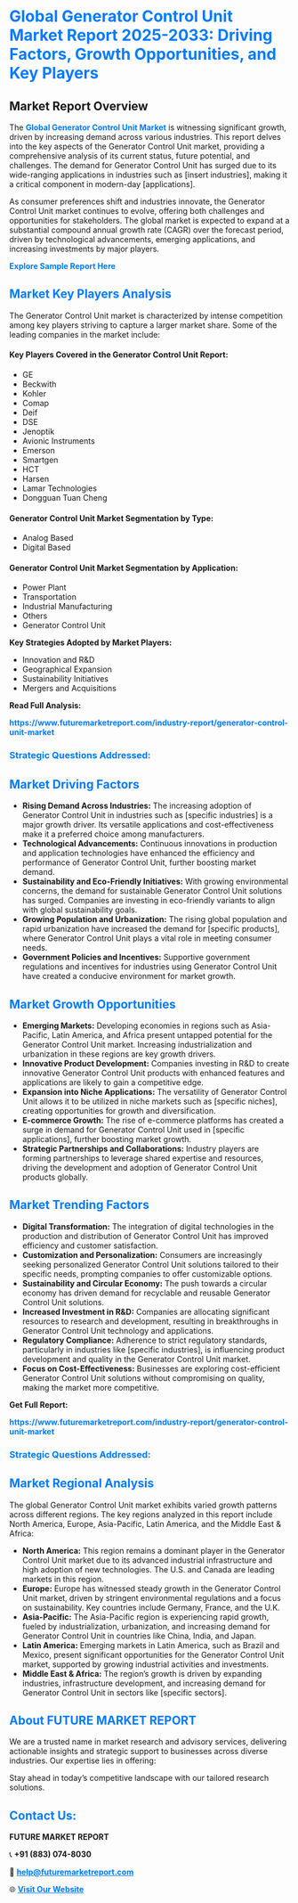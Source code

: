 <h1 style="color: #007BFF;">Global Generator Control Unit Market Report 2025-2033: Driving Factors, Growth Opportunities, and Key Players</h1>

<section id="overview">
<h2>Market Report Overview</h2>
<p>The <a href="https://www.futuremarketreport.com/industry-report/generator-control-unit-market" style="color: #007BFF; text-decoration: none;"><strong>Global Generator Control Unit Market</strong></a> is witnessing significant growth, driven by increasing demand across various industries. This report delves into the key aspects of the Generator Control Unit market, providing a comprehensive analysis of its current status, future potential, and challenges. The demand for Generator Control Unit has surged due to its wide-ranging applications in industries such as [insert industries], making it a critical component in modern-day [applications].</p>
<p>As consumer preferences shift and industries innovate, the Generator Control Unit market continues to evolve, offering both challenges and opportunities for stakeholders. The global market is expected to expand at a substantial compound annual growth rate (CAGR) over the forecast period, driven by technological advancements, emerging applications, and increasing investments by major players.</p>
</section>

<section id="overview">
<p><a href="https://www.futuremarketreport.com/request-sample/reportId=128160" style="color: #007BFF; text-decoration: none;"><strong>Explore Sample Report Here</strong></a></p>
</section>

<section id="key-players">
<h2 style="color: #007BFF;">Market Key Players Analysis</h2>
<p>The Generator Control Unit market is characterized by intense competition among key players striving to capture a larger market share. Some of the leading companies in the market include:</p>
<h4>Key Players Covered in the Generator Control Unit Report:</h4>
<ul><li>GE</li><li>Beckwith</li><li>Kohler</li><li>Comap</li><li>Deif</li><li>DSE</li><li>Jenoptik</li><li>Avionic Instruments</li><li>Emerson</li><li>Smartgen</li><li>HCT</li><li>Harsen</li><li>Lamar Technologies</li><li>Dongguan Tuan Cheng</li></ul>
<h4>Generator Control Unit Market Segmentation by Type:</h4>
<ul><li>Analog Based</li><li>Digital Based</li></ul>

<h4>Generator Control Unit Market Segmentation by Application:</h4>
<ul><li>Power Plant</li><li>Transportation</li><li>Industrial Manufacturing</li><li>Others</li><li>Generator Control Unit</li></ul>
<p><strong>Key Strategies Adopted by Market Players:</strong></p>
<ul>
<li>Innovation and R&D</li>
<li>Geographical Expansion</li>
<li>Sustainability Initiatives</li>
<li>Mergers and Acquisitions</li>
</ul>
</section>

<section>
<p><strong>Read Full Analysis: </strong></p><a href="https://www.futuremarketreport.com/industry-report/generator-control-unit-market" style="color: #007BFF; text-decoration: none;"><strong>https://www.futuremarketreport.com/industry-report/generator-control-unit-market</strong></a>
<h3 style="color: #007BFF;">Strategic Questions Addressed:</h3>
</section>

<section id="driving-factors">
<h2 style="color: #007BFF;">Market Driving Factors</h2>
<ul>
<li><strong>Rising Demand Across Industries:</strong> The increasing adoption of Generator Control Unit in industries such as [specific industries] is a major growth driver. Its versatile applications and cost-effectiveness make it a preferred choice among manufacturers.</li>
<li><strong>Technological Advancements:</strong> Continuous innovations in production and application technologies have enhanced the efficiency and performance of Generator Control Unit, further boosting market demand.</li>
<li><strong>Sustainability and Eco-Friendly Initiatives:</strong> With growing environmental concerns, the demand for sustainable Generator Control Unit solutions has surged. Companies are investing in eco-friendly variants to align with global sustainability goals.</li>
<li><strong>Growing Population and Urbanization:</strong> The rising global population and rapid urbanization have increased the demand for [specific products], where Generator Control Unit plays a vital role in meeting consumer needs.</li>
<li><strong>Government Policies and Incentives:</strong> Supportive government regulations and incentives for industries using Generator Control Unit have created a conducive environment for market growth.</li>
</ul>
</section>

<section id="growth-opportunities">
<h2 style="color: #007BFF;">Market Growth Opportunities</h2>
<ul>
<li><strong>Emerging Markets:</strong> Developing economies in regions such as Asia-Pacific, Latin America, and Africa present untapped potential for the Generator Control Unit market. Increasing industrialization and urbanization in these regions are key growth drivers.</li>
<li><strong>Innovative Product Development:</strong> Companies investing in R&D to create innovative Generator Control Unit products with enhanced features and applications are likely to gain a competitive edge.</li>
<li><strong>Expansion into Niche Applications:</strong> The versatility of Generator Control Unit allows it to be utilized in niche markets such as [specific niches], creating opportunities for growth and diversification.</li>
<li><strong>E-commerce Growth:</strong> The rise of e-commerce platforms has created a surge in demand for Generator Control Unit used in [specific applications], further boosting market growth.</li>
<li><strong>Strategic Partnerships and Collaborations:</strong> Industry players are forming partnerships to leverage shared expertise and resources, driving the development and adoption of Generator Control Unit products globally.</li>
</ul>
</section>

<section id="trending-factors">
<h2 style="color: #007BFF;">Market Trending Factors</h2>
<ul>
<li><strong>Digital Transformation:</strong> The integration of digital technologies in the production and distribution of Generator Control Unit has improved efficiency and customer satisfaction.</li>
<li><strong>Customization and Personalization:</strong> Consumers are increasingly seeking personalized Generator Control Unit solutions tailored to their specific needs, prompting companies to offer customizable options.</li>
<li><strong>Sustainability and Circular Economy:</strong> The push towards a circular economy has driven demand for recyclable and reusable Generator Control Unit solutions.</li>
<li><strong>Increased Investment in R&D:</strong> Companies are allocating significant resources to research and development, resulting in breakthroughs in Generator Control Unit technology and applications.</li>
<li><strong>Regulatory Compliance:</strong> Adherence to strict regulatory standards, particularly in industries like [specific industries], is influencing product development and quality in the Generator Control Unit market.</li>
<li><strong>Focus on Cost-Effectiveness:</strong> Businesses are exploring cost-efficient Generator Control Unit solutions without compromising on quality, making the market more competitive.</li>
</ul>
</section>

<section>
<p><strong>Get Full Report: </strong></p><a href="https://www.futuremarketreport.com/industry-report/generator-control-unit-market" style="color: #007BFF; text-decoration: none;"><strong>https://www.futuremarketreport.com/industry-report/generator-control-unit-market</strong></a>
<h3 style="color: #007BFF;">Strategic Questions Addressed:</h3>
</section>


<section id="regional-analysis">
<h2 style="color: #007BFF;">Market Regional Analysis</h2>
<p>The global Generator Control Unit market exhibits varied growth patterns across different regions. The key regions analyzed in this report include North America, Europe, Asia-Pacific, Latin America, and the Middle East & Africa:</p>
<ul>
<li><strong>North America:</strong> This region remains a dominant player in the Generator Control Unit market due to its advanced industrial infrastructure and high adoption of new technologies. The U.S. and Canada are leading markets in this region.</li>
<li><strong>Europe:</strong> Europe has witnessed steady growth in the Generator Control Unit market, driven by stringent environmental regulations and a focus on sustainability. Key countries include Germany, France, and the U.K.</li>
<li><strong>Asia-Pacific:</strong> The Asia-Pacific region is experiencing rapid growth, fueled by industrialization, urbanization, and increasing demand for Generator Control Unit in countries like China, India, and Japan.</li>
<li><strong>Latin America:</strong> Emerging markets in Latin America, such as Brazil and Mexico, present significant opportunities for the Generator Control Unit market, supported by growing industrial activities and investments.</li>
<li><strong>Middle East & Africa:</strong> The region’s growth is driven by expanding industries, infrastructure development, and increasing demand for Generator Control Unit in sectors like [specific sectors].</li>
</ul>
</section>

<footer>
<h2 style="color: #007BFF;">About FUTURE MARKET REPORT</h2>
<p>We are a trusted name in market research and advisory services, delivering actionable insights and strategic support to businesses across diverse industries. Our expertise lies in offering:</p>

<p>Stay ahead in today’s competitive landscape with our tailored research solutions.</p>

<h2 style="color: #007BFF;">Contact Us:</h2>
<p><strong>FUTURE MARKET REPORT</strong></p>
<p>📞 <strong>+91 (883) 074-8030</strong></p>
<p>📧 <strong><a href="mailto:help@futuremarketreport.com" style="color: #007BFF;">help@futuremarketreport.com</a></strong></p>
<p>🌐 <strong><a href="https://www.futuremarketreport.com/" style="color: #007BFF;">Visit Our Website</a></strong></p>
</footer>